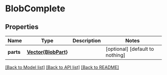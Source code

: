 # BlobComplete


## Properties
Name | Type | Description | Notes
------------ | ------------- | ------------- | -------------
**parts** | [**Vector{BlobPart}**](BlobPart.md) |  | [optional] [default to nothing]


[[Back to Model list]](../README.md#models) [[Back to API list]](../README.md#api-endpoints) [[Back to README]](../README.md)


